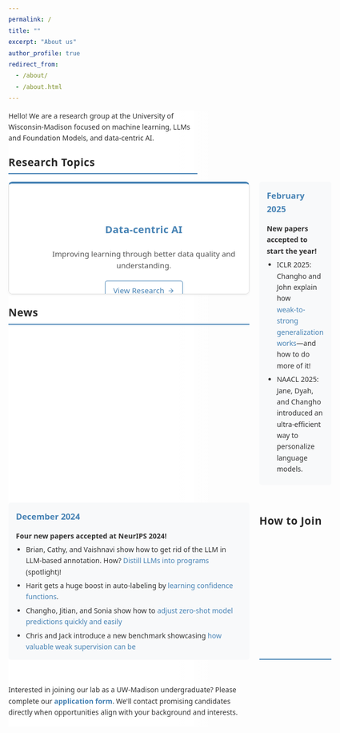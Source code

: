 ```yaml
---
permalink: /
title: ""
excerpt: "About us"
author_profile: true
redirect_from:
  - /about/
  - /about.html
---
```


<!-- Background network image that follows scroll -->
<div class="network-background"></div>

<div class="main-content">
  <div style="margin-bottom: 15px;">
    <p>Hello! We are a research group at the University of Wisconsin-Madison focused on machine learning, LLMs and Foundation Models, and data-centric AI.</p>
  </div>

  <h2 style="margin-top: 20px; margin-bottom: 15px; border-bottom: 2px solid #4682B4; padding-bottom: 5px; font-weight: 700; letter-spacing: 0.5px;">Research Topics</h2>

  <div class="research-topics-grid">
    <!-- Card 1: Data-centric AI -->
    <a href="https://sprocketlab.github.io/publications/" class="research-topic-link">
      <div class="research-topic-card">
        <!-- This is the text content that shows by default -->
        <div class="card-text-content">
          <h3>Data-centric AI</h3>
          <p>Improving learning through better data quality and understanding.</p>
          <div class="view-research-button">
            View Research <svg xmlns="http://www.w3.org/2000/svg" width="14" height="14" viewBox="0 0 24 24" fill="none" stroke="currentColor" stroke-width="2" stroke-linecap="round" stroke-linejoin="round"><line x1="5" y1="12" x2="19" y2="12"></line><polyline points="12 5 19 12 12 19"></polyline></svg>
          </div>
        </div>
        
        <!-- This is the image content that shows on hover -->
        <div class="card-image-content">
          <div class="research-topic-image">
            <img src="/images/research_illustration/datacentric.png" alt="Data-centric AI" onerror="this.src='/images/research_illustration/datacentric.png'">
          </div>
          <h3>Data-centric AI</h3>
        </div>
      </div>
    </a>
    
    <!-- Card 2: Data- and Compute-Efficient Learning -->
    <a href="https://sprocketlab.github.io/publications/" class="research-topic-link">
      <div class="research-topic-card">
        <!-- This is the text content that shows by default -->
        <div class="card-text-content">
          <h3>Data- and Compute-Efficient Learning</h3>
          <p>Building models that require less data and computational resources.</p>
          <div class="view-research-button">
            View Research <svg xmlns="http://www.w3.org/2000/svg" width="14" height="14" viewBox="0 0 24 24" fill="none" stroke="currentColor" stroke-width="2" stroke-linecap="round" stroke-linejoin="round"><line x1="5" y1="12" x2="19" y2="12"></line><polyline points="12 5 19 12 12 19"></polyline></svg>
          </div>
        </div>
        
        <!-- This is the image content that shows on hover -->
        <div class="card-image-content">
          <div class="research-topic-image">
            <img src="/images/research_illustration/efficient-learning.png" alt="Data- and Compute-Efficient Learning" onerror="this.src='/images/research_illustration/efficient-learning.png'">
          </div>
          <h3>Data- and Compute-Efficient Learning</h3>
        </div>
      </div>
    </a>

    <!-- Card 3: Foundation Models -->
    <a href="https://sprocketlab.github.io/publications/" class="research-topic-link">
      <div class="research-topic-card">
        <!-- This is the text content that shows by default -->
        <div class="card-text-content">
          <h3>Foundation Models</h3>
          <p>Foundation models and their applications to scientific problems.</p>
          <div class="view-research-button">
            View Research <svg xmlns="http://www.w3.org/2000/svg" width="14" height="14" viewBox="0 0 24 24" fill="none" stroke="currentColor" stroke-width="2" stroke-linecap="round" stroke-linejoin="round"><line x1="5" y1="12" x2="19" y2="12"></line><polyline points="12 5 19 12 12 19"></polyline></svg>
          </div>
        </div>
        
        <!-- This is the image content that shows on hover -->
        <div class="card-image-content">
          <div class="research-topic-image">
            <img src="/images/research_illustration/foundation-models.png" alt="Foundation Models" onerror="this.src='/images/research_illustration/foundation-models.png'">
          </div>
          <h3>Foundation Models</h3>
        </div>
      </div>
    </a>
    
    <!-- Card 4: Weak Supervision -->
    <a href="https://sprocketlab.github.io/publications/" class="research-topic-link">
      <div class="research-topic-card">
        <!-- This is the text content that shows by default -->
        <div class="card-text-content">
          <h3>Weak Supervision</h3>
          <p>Learning with limited or noisy supervision.</p>
          <div class="view-research-button">
            View Research <svg xmlns="http://www.w3.org/2000/svg" width="14" height="14" viewBox="0 0 24 24" fill="none" stroke="currentColor" stroke-width="2" stroke-linecap="round" stroke-linejoin="round"><line x1="5" y1="12" x2="19" y2="12"></line><polyline points="12 5 19 12 12 19"></polyline></svg>
          </div>
        </div>
        
        <!-- This is the image content that shows on hover -->
        <div class="card-image-content">
          <div class="research-topic-image">
            <img src="/images/research_illustration/weak-supervision.png" alt="Weak Supervision" onerror="this.src='/images/research_illustration/weak-supervision.png'">
          </div>
          <h3>Weak Supervision</h3>
        </div>
      </div>
    </a>
  </div>

  <h2 style="margin-top: 20px; margin-bottom: 15px; border-bottom: 2px solid #4682B4; padding-bottom: 5px; font-weight: 700; letter-spacing: 0.5px;">News</h2>

  <div style="margin-bottom: 15px; background-color: #f8f9fa; padding: 15px; border-radius: 5px;">
    <h3 style="color: #4682B4; margin-bottom: 8px; font-size: 1.2em; margin-top: 0; font-weight: 600;">February 2025</h3>
    <p style="font-weight: 600; margin-bottom: 5px;">New papers accepted to start the year!</p>
    <ul style="padding-left: 20px; margin-top: 5px; margin-bottom: 0;">
      <li style="margin-bottom: 5px;">ICLR 2025: Changho and John explain how <a href="https://arxiv.org/pdf/2412.03881?" target="_blank">weak-to-strong generalization works</a>—and how to do more of it!</li>
      <li style="margin-bottom: 5px;">NAACL 2025: Jane, Dyah, and Changho introduced an ultra-efficient way to personalize language models.</li>
    </ul>
  </div>

  <div style="margin-bottom: 15px; background-color: #f8f9fa; padding: 15px; border-radius: 5px;">
    <h3 style="color: #4682B4; margin-bottom: 8px; font-size: 1.2em; margin-top: 0; font-weight: 600;">December 2024</h3>
    <p style="font-weight: 600; margin-bottom: 5px;">Four new papers accepted at NeurIPS 2024!</p>
    <ul style="padding-left: 20px; margin-top: 5px; margin-bottom: 0;">
      <li style="margin-bottom: 5px;">Brian, Cathy, and Vaishnavi show how to get rid of the LLM in LLM-based annotation. How? <a href="https://arxiv.org/pdf/2407.11004" target="_blank">Distill LLMs into programs</a> (spotlight)!</li>
      <li style="margin-bottom: 5px;">Harit gets a huge boost in auto-labeling by <a href="https://arxiv.org/pdf/2404.16188" target="_blank">learning confidence functions</a>.</li>
      <li style="margin-bottom: 5px;">Changho, Jitian, and Sonia show how to <a href="https://arxiv.org/pdf/2404.08461" target="_blank">adjust zero-shot model predictions quickly and easily</a></li>
      <li style="margin-bottom: 0;">Chris and Jack introduce a new benchmark showcasing <a href="https://arxiv.org/pdf/2501.07727" target="_blank">how valuable weak supervision can be</a></li>
    </ul>
  </div>

  <h2 style="margin-top: 20px; margin-bottom: 15px; border-bottom: 2px solid #4682B4; padding-bottom: 5px; font-weight: 700; letter-spacing: 0.5px;">How to Join</h2>

  <p>Interested in joining our lab as a UW-Madison undergraduate? Please complete our <a href="https://forms.gle/8dxCSvtiBYdB3EGDA" style="font-weight: bold; color: #4682B4;">application form</a>. We'll contact promising candidates directly when opportunities align with your background and interests.</p>
</div> <!-- Close main-content div -->

<style>
/* Network background styling */
.network-background {
  position: fixed;
  top: 0;
  right: 0;
  width: 30%;
  height: 100%;
  background-image: url('/images/network.png');
  background-size: cover;
  background-position: left center;
  z-index: -1;
  opacity: 0.15; /* Very low opacity */
  pointer-events: none;
}

/* Main content with appropriate margin to accommodate the background */
.main-content {
  width: 65%;
  margin-left: 0;
  position: relative;
  z-index: 1;
  background: linear-gradient(to right, rgba(255,255,255,1) 80%, rgba(255,255,255,0) 100%);
  padding-right: 50px;
}

/* Improved typography for the entire page */
body {
  font-family: system-ui, -apple-system, BlinkMacSystemFont, "Segoe UI", Roboto, Helvetica, Arial, sans-serif;
  line-height: 1.6;
  color: #333;
  overflow-x: hidden; /* Prevent horizontal scrolling */
}

p {
  margin-bottom: 1.2em;
  line-height: 1.6;
}

h2 {
  font-family: system-ui, -apple-system, BlinkMacSystemFont, "Segoe UI", Roboto, Helvetica, Arial, sans-serif;
  font-weight: 700;
  color: #2a2a2a;
}

h3 {
  font-family: system-ui, -apple-system, BlinkMacSystemFont, "Segoe UI", Roboto, Helvetica, Arial, sans-serif;
  font-weight: 600;
  color: #333;
}

/* Grid layout */
.research-topics-grid {
  display: grid;
  grid-template-columns: repeat(2, 1fr);
  gap: 20px;
  margin: 15px 0;
}

/* Styling for the entire clickable card */
.research-topic-link {
  text-decoration: none;
  color: inherit;
  display: block;
  cursor: pointer;
}

/* Card styling */
.research-topic-card {
  border: 1px solid #ddd;
  border-top: 4px solid #4682B4; /* Added blue top border */
  border-radius: 8px;
  overflow: hidden;
  transition: all 0.3s ease;
  position: relative;
  height: 220px;
  box-shadow: 0 2px 4px rgba(0,0,0,0.05);
  cursor: pointer;
}

/* Enhanced hover effects */
.research-topic-card:hover {
  transform: translateY(-5px);
  box-shadow: 0 8px 16px rgba(0,0,0,0.1);
  border-color: #bbb;
}

/* TEXT CONTENT - visible by default */
.card-text-content {
  position: absolute;
  top: 0;
  left: 0;
  width: 100%;
  height: 100%;
  display: flex;
  flex-direction: column;
  justify-content: center;
  align-items: center;
  padding: 30px;
  background: white;
  transition: all 0.3s ease;
  z-index: 2;
  text-align: center;
}

.card-text-content h3 {
  margin-bottom: 16px;
  font-weight: 600;
  letter-spacing: 0.3px;
  font-size: 1.25rem;
  color: #4682B4;
}

.card-text-content p {
  margin: 5px 0;
  color: #555;
  line-height: 1.5;
  font-size: 0.95rem;
}

/* Click indicator styling */
.click-indicator {
  position: absolute;
  bottom: 15px;
  right: 15px;
  background-color: rgba(255, 255, 255, 0.9);
  border-radius: 20px;
  padding: 5px 12px;
  display: flex;
  align-items: center;
  font-size: 0.8rem;
  color: #555;
  opacity: 0;
  transform: translateY(5px);
  transition: all 0.3s ease;
  border: 1px solid #eee;
}

.click-indicator svg {
  margin-left: 5px;
}

/* View Research button styling */
.view-research-button {
  display: inline-flex;
  align-items: center;
  color: #4682B4;
  font-size: 0.95rem;
  font-weight: 500;
  margin-top: 15px;
  padding: 6px 16px;
  border-radius: 4px;
  border: 1px solid #4682B4;
  transition: all 0.2s ease;
  cursor: pointer;
}

.view-research-button svg {
  margin-left: 6px;
  transition: transform 0.2s ease;
}

.research-topic-card:hover .view-research-button {
  background-color: #4682B4;
  color: white;
}

.research-topic-card:hover .view-research-button svg {
  transform: translateX(3px);
}

/* IMAGE CONTENT - hidden by default, shown on hover */
.card-image-content {
  position: absolute;
  top: 0;
  left: 0;
  width: 100%;
  height: 100%;
  opacity: 0;
  transition: all 0.3s ease;
  z-index: 1;
}

/* The hover effect to swap visibility */
.research-topic-card:hover .card-text-content {
  opacity: 0;
}

.research-topic-card:hover .card-image-content {
  opacity: 1;
}

/* Image styling */
.research-topic-image {
  height: 170px;
  overflow: hidden;
}

.research-topic-image img {
  width: 100%;
  height: 100%;
  object-fit: contain;
  object-position: center;
}

/* Title styling on the image card */
.card-image-content h3 {
  padding: 12px;
  margin: 0;
  text-align: center;
  background: white;
  font-weight: 600;
  letter-spacing: 0.3px;
  color: #4682B4;
}

/* Add a subtle indicator on the image view too */
.card-image-content::after {
  content: "Click to explore";
  position: absolute;
  bottom: 50px;
  right: 15px;
  background-color: rgba(255, 255, 255, 0.9);
  border-radius: 20px;
  padding: 5px 12px;
  font-size: 0.8rem;
  color: #555;
  border: 1px solid #eee;
}

/* Enhanced link styling throughout the page */
a {
  color: #4682B4;
  text-decoration: none;
  transition: all 0.2s ease;
}

a:hover {
  color: #2a5a8a;
}

/* Responsive adjustments */
@media (max-width: 1200px) {
  .main-content {
    width: 75%;
  }
  
  .network-background {
    width: 40%;
  }
}

@media (max-width: 900px) {
  .research-topics-grid {
    grid-template-columns: repeat(2, 1fr);
  }
  
  .main-content {
    width: 85%;
  }
  
  .network-background {
    width: 30%;
    opacity: 0.5;
  }
}

@media (max-width: 600px) {
  .research-topics-grid {
    grid-template-columns: 1fr;
  }
  
  .research-topic-card {
    height: 200px;
  }
  
  .main-content {
    width: 100%;
    padding-right: 15px;
  }
  
  .network-background {
    display: none; /* Hide on very small screens */
  }
}
</style>